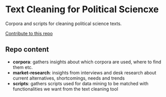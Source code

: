 # Text Cleaning for Political Sciencxe
Corpora and scripts for cleaning political science texts.

[Contribute to this repo](contribute.md)

## Repo content

* **corpora**: gathers insights about which corpora are used, where to find them etc. 
* **market-research**: insights from interviews and desk research about current alternatives, shortcomings, needs and trends
* **scripts**: gathers scripts used for data mining to be matched with functionalities we want from the text cleaning tool

